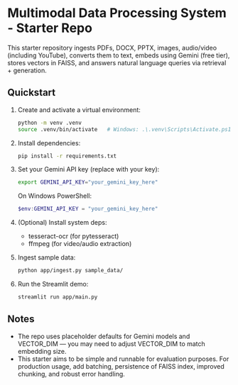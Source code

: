 
# Multimodal Data Processing System - Starter Repo

This starter repository ingests PDFs, DOCX, PPTX, images, audio/video (including YouTube),
converts them to text, embeds using Gemini (free tier), stores vectors in FAISS, and answers
natural language queries via retrieval + generation.

## Quickstart

1. Create and activate a virtual environment:
   ```bash
   python -m venv .venv
   source .venv/bin/activate   # Windows: .\.venv\Scripts\Activate.ps1
   ```

2. Install dependencies:
   ```bash
   pip install -r requirements.txt
   ```

3. Set your Gemini API key (replace with your key):
   ```bash
   export GEMINI_API_KEY="your_gemini_key_here"
   ```
   On Windows PowerShell:
   ```powershell
   $env:GEMINI_API_KEY = "your_gemini_key_here"
   ```

4. (Optional) Install system deps:
   - tesseract-ocr (for pytesseract)
   - ffmpeg (for video/audio extraction)

5. Ingest sample data:
   ```bash
   python app/ingest.py sample_data/
   ```

6. Run the Streamlit demo:
   ```bash
   streamlit run app/main.py
   ```

## Notes
- The repo uses placeholder defaults for Gemini models and VECTOR_DIM — you may need to adjust VECTOR_DIM to match embedding size.
- This starter aims to be simple and runnable for evaluation purposes. For production usage, add batching, persistence of FAISS index, improved chunking, and robust error handling.
